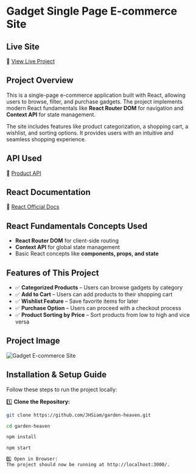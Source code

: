 # Gadget Single Page E-commerce Site

## Live Site
🔗 [View Live Project](https://672b63416f640942acb05925--kaleidoscopic-phoenix-9a950e.netlify.app/)

## Project Overview
This is a single-page e-commerce application built with React, allowing users to browse, filter, and purchase gadgets. The project implements modern React fundamentals like **React Router DOM** for navigation and **Context API** for state management.

The site includes features like product categorization, a shopping cart, a wishlist, and sorting options. It provides users with an intuitive and seamless shopping experience.

## API Used
📌 [Product API](https://jhsiam.github.io/host-api/product.json)

## React Documentation
📌 [React Official Docs](https://react.dev/learn)

## React Fundamentals Concepts Used
- **React Router DOM** for client-side routing
- **Context API** for global state management
- Basic React concepts like **components, props, and state**

## Features of This Project
- ✅ **Categorized Products** – Users can browse gadgets by category
- ✅ **Add to Cart** – Users can add products to their shopping cart
- ✅ **Wishlist Feature** – Save favorite items for later
- ✅ **Purchase Option** – Users can proceed with a checkout process
- ✅ **Product Sorting by Price** – Sort products from low to high and vice versa

## Project Image
![Gadget E-commerce Site](https://i.ibb.co.com/NdP3B4ZP/Screenshot-207.png)

## Installation & Setup Guide
Follow these steps to run the project locally:

1️⃣ **Clone the Repository:**

```bash
git clone https://github.com/JHSiam/garden-heaven.git

cd garden-heaven

npm install

npm start

5️⃣ Open in Browser:
The project should now be running at http://localhost:3000/.